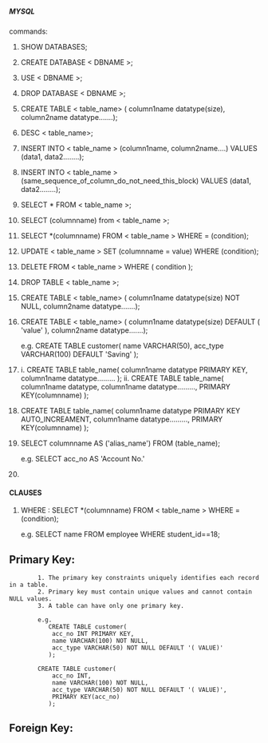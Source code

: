 ##### MYSQL 

commands:

1.  SHOW DATABASES;

2.  CREATE DATABASE < DBNAME >;

3.  USE < DBNAME >;

4.  DROP DATABASE < DBNAME >;

5.  CREATE TABLE < table_name> ( column1name datatype(size), column2name datatype.......);

6.  DESC < table_name>;

7.  INSERT INTO < table_name > (column1name, column2name....) VALUES (data1, data2........);

8.  INSERT INTO < table_name > (same_sequence_of_column_do_not_need_this_block) VALUES (data1, data2........);

9.  SELECT * FROM < table_name >;

10. SELECT (columnname) from < table_name >;

11. SELECT *(columnname) FROM < table_name > WHERE = (condition);

12. UPDATE < table_name > SET (columnname = value) WHERE (condition);

13. DELETE FROM < table_name > WHERE ( condition );

14. DROP TABLE < table_name >;

15. CREATE TABLE < table_name> ( column1name datatype(size) NOT NULL, column2name datatype.......);

16. CREATE TABLE < table_name> ( column1name datatype(size) DEFAULT ( 'value' ), column2name datatype.......);
    
    e.g.
       CREATE TABLE customer(
                name VARCHAR(50),
                acc_type VARCHAR(100) DEFAULT 'Saving'
               );

17. i.  CREATE TABLE table_name(
                column1name datatype PRIMARY KEY,
                column1name datatype.........
               );
    ii. CREATE TABLE table_name(
                column1name datatype,
                column1name datatype.........,
                PRIMARY KEY(columnname)
               );

18. CREATE TABLE table_name(
                column1name datatype PRIMARY KEY AUTO_INCREAMENT,
                column1name datatype.........,
                PRIMARY KEY(columnname)
               );

19. SELECT columnname AS ('alias_name') FROM (table_name);
    
    e.g. 
      SELECT acc_no AS 'Account No.' 

20. 


#### CLAUSES

1. WHERE : SELECT *(columnname) FROM < table_name > WHERE = (condition);

    e.g.
        SELECT name FROM employee WHERE student_id==18;


## Primary Key:
            1. The primary key constraints uniquely identifies each record in a table.
            2. Primary key must contain unique values and cannot contain NULL values.
            3. A table can have only one primary key.

            e.g. 
               CREATE TABLE customer(
                acc_no INT PRIMARY KEY,
                name VARCHAR(100) NOT NULL,
                acc_type VARCHAR(50) NOT NULL DEFAULT '( VALUE)'
               );

            CREATE TABLE customer(
                acc_no INT,
                name VARCHAR(100) NOT NULL,
                acc_type VARCHAR(50) NOT NULL DEFAULT '( VALUE)',
                PRIMARY KEY(acc_no)
               );

## Foreign Key: